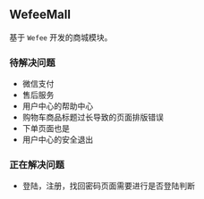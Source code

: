 ## WefeeMall

基于 `Wefee` 开发的商城模块。

### 待解决问题

+ 微信支付
+ 售后服务
+ 用户中心的帮助中心
+ 购物车商品标题过长导致的页面排版错误
+ 下单页面也是
+ 用户中心的安全退出

### 正在解决问题

+ 登陆，注册，找回密码页面需要进行是否登陆判断